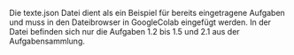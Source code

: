 Die texte.json Datei dient als ein Beispiel für bereits eingetragene Aufgaben und muss in den Dateibrowser in GoogleColab eingefügt werden.
In der Datei befinden sich nur die Aufgaben 1.2 bis 1.5 und 2.1 aus der Aufgabensammlung.
